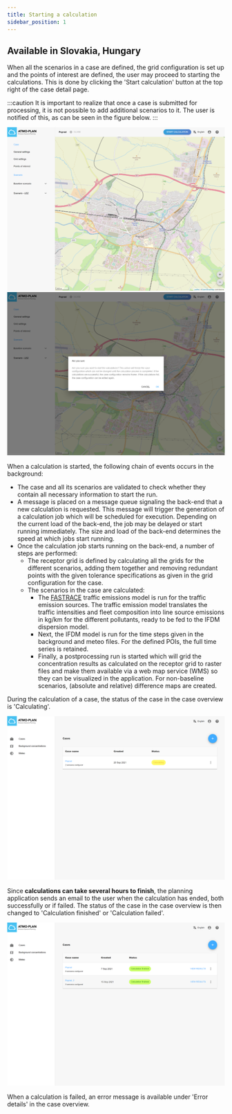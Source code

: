 ```yaml
---
title: Starting a calculation
sidebar_position: 1
---
```


## Available in Slovakia, Hungary

When all the scenarios in a case are defined, the grid configuration is set up and the points of interest are defined, the user may proceed to starting the calculations. This is done by clicking the 'Start calculation' button at the top right of the case detail page.

:::caution
It is important to realize that once a case is submitted for processing, it is not possible to add additional scenarios to it. The user is notified of this, as can be seen in the figure below.
:::

![Start calculation](./images/start_calculation.png)
![Start calculation: confirmation dialog](./images/start_calculation_confirmation.png)

When a calculation is started, the following chain of events occurs in the background:

- The case and all its scenarios are validated to check whether they contain all necessary information to start the run.
- A message is placed on a message queue signaling the back-end that a new calculation is requested. This message will trigger the generation of a calculation job which will be scheduled for execution. Depending on the current load of the back-end, the job may be delayed or start running immediately. The size and load of the back-end determines the speed at which jobs start running.
- Once the calculation job starts running on the back-end, a number of steps are performed:
  - The receptor grid is defined by calculating all the grids for the different scenarios, adding them together and removing redundant points with the given tolerance specifications as given in the grid configuration for the case.
  - The scenarios in the case are calculated:
    - The [FASTRACE](/#the-fastrace-traffic-emissions-model) traffic emissions model is run for the traffic emission sources. The traffic emission model translates the traffic intensities and fleet composition into line source emissions in kg/km for the different pollutants, ready to be fed to the IFDM dispersion model.
    - Next, the IFDM model is run for the time steps given in the background and meteo files. For the defined POIs, the full time series is retained.
    - Finally, a postprocessing run is started which will grid the concentration results as calculated on the receptor grid to raster files and make them available via a web map service (WMS) so they can be visualized in the application. For non-baseline scenarios, (absolute and relative) difference maps are created.

During the calculation of a case, the status of the case in the case overview is 'Calculating'.

![Calculation progress](./images/start_calculation_progress.png)

Since **calculations can take several hours to finish**, the planning application sends an email to the user when the calculation has ended, both successfully or if failed. The status of the case in the case overview is then changed to 'Calculation finished' or 'Calculation failed'.

![Calculation progress: finished](./images/view_results_button_main.png)

When a calculation is failed, an error message is available under 'Error details' in the case overview.
